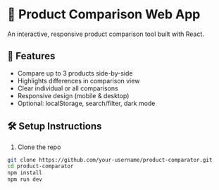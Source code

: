 # 📱 Product Comparison Web App

An interactive, responsive product comparison tool built with React.

## 🚀 Features

- Compare up to 3 products side-by-side
- Highlights differences in comparison view
- Clear individual or all comparisons
- Responsive design (mobile & desktop)
- Optional: localStorage, search/filter, dark mode

## 🛠️ Setup Instructions

1. Clone the repo
```bash
git clone https://github.com/your-username/product-comparator.git
cd product-comparator
npm install
npm run dev
